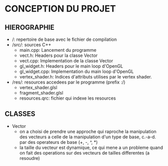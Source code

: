 # CONCEPTION DU PROJET

## HIEROGRAPHIE

* /: repertoire de base avec le fichier de compilation
* /src/: sources C++
	- main.cpp: Lancement du programme
	- vect.h: Headers pour la classe Vector
	- vect.cpp: Implementation de la classe Vector
	- gl\_widget.h: Headers pour le main loop d'OpenGL
	- gl\_widget.cpp: Implementation du main loop d'OpenGL
	- vertex\_shader.h: Indices d'attributs utilises par le vertex shader.
* /res/: resources accedees par le programme (prefix :/)
	- vertex\_shader.glsl
	- fragment\_shader.glsl
	- resources.qrc: fichier qui indexe les resources

## CLASSES

* Vector
	- on a choisi de prendre une approche qui raproche la manipulation des vecteurs a celle de la manipulation d'un type de base, c.-a-d. par des operateurs de base (+, -, ^, \*)
	- la taille du vecteur est dynamique, ce qui mene a un probleme quand on fait des operations sur des vecteurs de tailles differentes (a resoudre)


